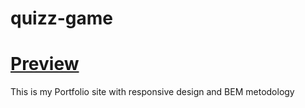 # quizz-game 
#  **[Preview](https://fokieeee.github.io/portfolio-website/)**
This is my Portfolio site with responsive design and BEM metodology
